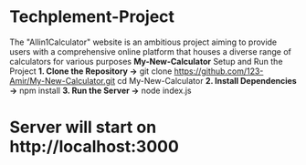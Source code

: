 # Techplement-Project
The "Allin1Calculator" website is an ambitious project aiming to provide users with a comprehensive online platform that houses a diverse range of calculators for various purposes
**My-New-Calculator**
Setup and Run the Project
**1. Clone the Repository ->** git clone https://github.com/123-Amir/My-New-Calculator.git
cd My-New-Calculator
**2. Install Dependencies ->** npm install
**3. Run the Server ->** node index.js 
# Server will start on http://localhost:3000  

